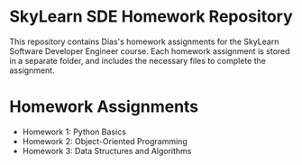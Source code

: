 # SkyLearn SDE Homework Repository
This repository contains Dias's homework assignments for the SkyLearn Software Developer Engineer course. Each homework assignment is stored in a separate folder, and includes the necessary files to complete the assignment.

# Homework Assignments
- Homework 1: Python Basics
- Homework 2: Object-Oriented Programming
- Homework 3: Data Structures and Algorithms
